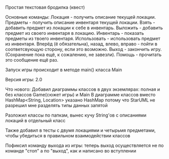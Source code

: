 Простая текстовая бродилка (квест)

Основные команды: Локация - получить описание текущей локации.
Предметы - получить описание инвентаря текущей локации.
Взять - добавить предмет из локации к себе в инвентарь.
Выложить - добавить предмет из своего инвентаря в локацию.
Инвентарь - показать предметы из твоего инвентаря.
Использовать - использовать предмет из инвентаря.
Вперёд (ё обязательна), назад, влево, вправо - пойти в соответсвующую сторону, если это возможно.
Выход - закончить игру. (Сохранение пока ещё, к сожалению, не завезли).
Помощь - прочитать это сообщение ещё раз.

Запуск игры происходит в методе main() класса Main


Версия игры: 2.0

Что нового:
Добавил диаграммы классов в двух экземлярах: полная и без классов Game(сюжет игры) и Main
В диаграмме классов вместо HashMap<String, Location> указано HashMap<String and Location> потому что StarUML не разрешил мне разделять типы данных запятой

Разложил классы по папкам, вынес кучу String'ов с описаниями локаций в отдельный класс

Также добавил в тесты с двумя локациями и четырьмя предметами, чтобы убедиться в правильном взаимодействии классов

Пофиксил команду выхода из игры: теперь выход осуществляется не по команде "стоп" а по "выход", как и написано во вступлении
